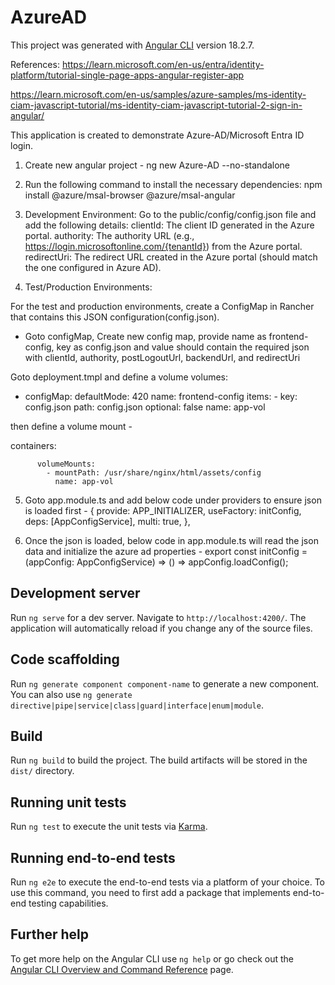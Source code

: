 # AzureAD

This project was generated with [Angular CLI](https://github.com/angular/angular-cli) version 18.2.7.

References: 
https://learn.microsoft.com/en-us/entra/identity-platform/tutorial-single-page-apps-angular-register-app

https://learn.microsoft.com/en-us/samples/azure-samples/ms-identity-ciam-javascript-tutorial/ms-identity-ciam-javascript-tutorial-2-sign-in-angular/

This application is created to demonstrate Azure-AD/Microsoft Entra ID login.
1. Create new angular project - ng new Azure-AD --no-standalone

2. Run the following command to install the necessary dependencies:
npm install @azure/msal-browser @azure/msal-angular


3. Development Environment:
Go to the public/config/config.json file and add the following details:
clientId: The client ID generated in the Azure portal.
authority: The authority URL (e.g., https://login.microsoftonline.com/{tenantId}) from the Azure portal.
redirectUri: The redirect URL created in the Azure portal (should match the one configured in Azure AD).


4. Test/Production Environments:

For the test and production environments, create a ConfigMap in Rancher that contains this JSON configuration(config.json).
- Goto configMap, Create new config map, provide name as frontend-config, key as config.json and value should contain the required json with clientId, authority, postLogoutUrl, backendUrl, and redirectUri

Goto deployment.tmpl and define a volume 
volumes:
  - configMap:
      defaultMode: 420
      name: frontend-config
      items:
        - key: config.json
          path: config.json
      optional: false
    name: app-vol


then define a volume mount -

containers:
        
          volumeMounts:
            - mountPath: /usr/share/nginx/html/assets/config
              name: app-vol
          

5. Goto app.module.ts and add below code under providers to ensure json is loaded first - 
{
      provide: APP_INITIALIZER,
      useFactory: initConfig,
      deps: [AppConfigService],
      multi: true,
},


6. Once the json is loaded, below code in app.module.ts will read the json data and initialize the azure ad properties - 
export const initConfig = (appConfig: AppConfigService) => () =>
  appConfig.loadConfig();


## Development server

Run `ng serve` for a dev server. Navigate to `http://localhost:4200/`. The application will automatically reload if you change any of the source files.

## Code scaffolding

Run `ng generate component component-name` to generate a new component. You can also use `ng generate directive|pipe|service|class|guard|interface|enum|module`.

## Build

Run `ng build` to build the project. The build artifacts will be stored in the `dist/` directory.

## Running unit tests

Run `ng test` to execute the unit tests via [Karma](https://karma-runner.github.io).

## Running end-to-end tests

Run `ng e2e` to execute the end-to-end tests via a platform of your choice. To use this command, you need to first add a package that implements end-to-end testing capabilities.

## Further help

To get more help on the Angular CLI use `ng help` or go check out the [Angular CLI Overview and Command Reference](https://angular.dev/tools/cli) page.
